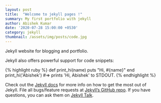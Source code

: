 ```yaml
---
layout: post
title:  "Welcome to jekyll pages !"
summary: My first portfolio with jekyll
author: Abishek Kumar
date: '2020-07-28 15:00:00 +0530'
category: jekyll
thumbnail: /assets/img/posts/code.jpg
---
```

Jekyll website for blogging and portfolio.

Jekyll also offers powerful support for code snippets:

{% highlight ruby %}
def print_hi(name)
  puts "Hi, #{name}"
end
print_hi('Abishek')
#=> prints 'Hi, Abishek' to STDOUT.
{% endhighlight %}

Check out the [Jekyll docs][jekyll-docs] for more info on how to get the most out of Jekyll. File all bugs/feature requests at [Jekyll’s GitHub repo][jekyll-gh]. If you have questions, you can ask them on [Jekyll Talk][jekyll-talk].

[jekyll-docs]: https://jekyllrb.com/docs/home
[jekyll-gh]:   https://github.com/jekyll/jekyll
[jekyll-talk]: https://talk.jekyllrb.com/
